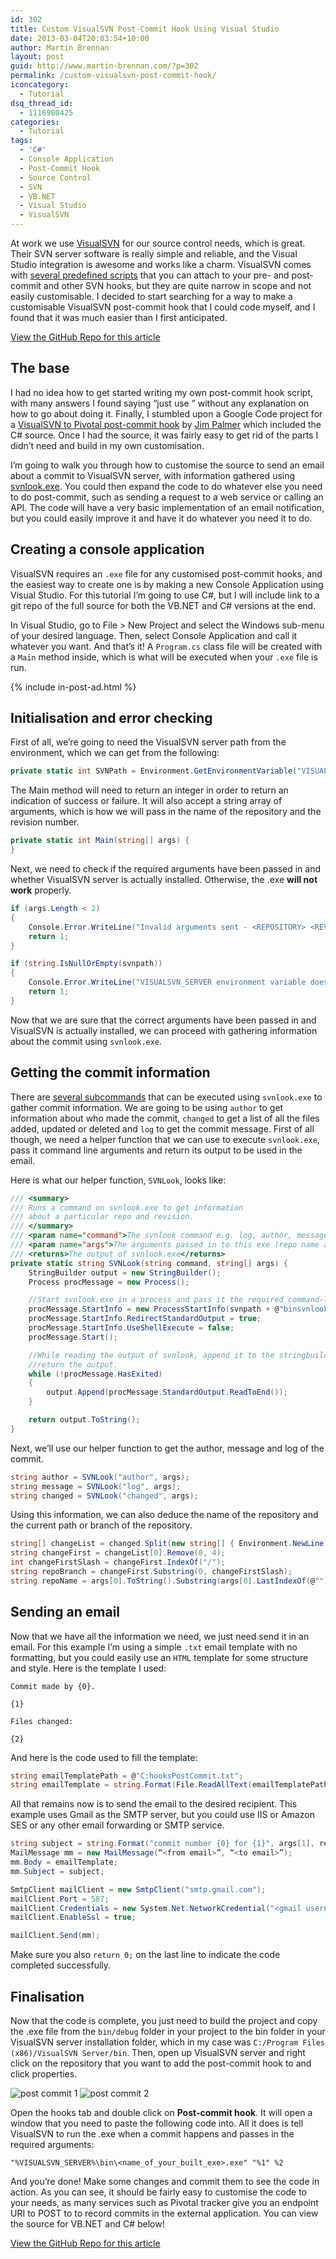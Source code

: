 ```yaml
---
id: 302
title: Custom VisualSVN Post-Commit Hook Using Visual Studio
date: 2013-03-04T20:03:54+10:00
author: Martin Brennan
layout: post
guid: http://www.martin-brennan.com/?p=302
permalink: /custom-visualsvn-post-commit-hook/
iconcategory:
  - Tutorial
dsq_thread_id:
  - 1116980425
categories:
  - Tutorial
tags:
  - 'C#'
  - Console Application
  - Post-Commit Hook
  - Source Control
  - SVN
  - VB.NET
  - Visual Studio
  - VisualSVN
---
```

At work we use [VisualSVN](http://www.visualsvn.com/) for our source control needs, which is great. Their SVN server software is really simple and reliable, and the Visual Studio integration is awesome and works like a charm. VisualSVN comes with [several predefined scripts](http://www.visualsvn.com/support/topic/00018/) that you can attach to your pre- and post-commit and other SVN hooks, but they are quite narrow in scope and not easily customisable. I decided to start searching for a way to make a customisable VisualSVN post-commit hook that I could code myself, and I found that it was much easier than I first anticipated.

<!--more-->

[View the GitHub Repo for this article](https://github.com/Martin-Brennan/martin-brennan-code/tree/master/post-commit-hook)

## The base

I had no idea how to get started writing my own post-commit hook script, with many answers I found saying “just use <insert language here>” without any explanation on how to go about doing it. Finally, I stumbled upon a Google Code project for a [VisualSVN to Pivotal post-commit hook](https://code.google.com/p/visualsvn-to-pivotal-hook/0) by [Jim Palmer](http://www.overset.com/) which included the C# source. Once I had the source, it was fairly easy to get rid of the parts I didn’t need and build in my own customisation.

I’m going to walk you through how to customise the source to send an email about a commit to VisualSVN server, with information gathered using [svnlook.exe](http://svnbook.red-bean.com/en/1.7/svn.ref.svnlook.html). You could then expand the code to do whatever else you need to do post-commit, such as sending a request to a web service or calling an API. The code will have a very basic implementation of an email notification, but you could easily improve it and have it do whatever you need it to do.

## Creating a console application

VisualSVN requires an `.exe` file for any customised post-commit hooks, and the easiest way to create one is by making a new Console Application using Visual Studio. For this tutorial I’m going to use C#, but I will include link to a git repo of the full source for both the VB.NET and C# versions at the end.

In Visual Studio, go to File > New Project and select the Windows sub-menu of your desired language. Then, select Console Application and call it whatever you want. And that’s it! A `Program.cs` class file will be created with a `Main` method inside, which is what will be executed when your `.exe` file is run.

{% include in-post-ad.html %}

## Initialisation and error checking

First of all, we’re going to need the VisualSVN server path from the environment, which we can get from the following:

```csharp
private static int SVNPath = Environment.GetEnvironmentVariable("VISUALSVN_SERVER");
```

The Main method will need to return an integer in order to return an indication of success or failure. It will also accept a string array of arguments, which is how we will pass in the name of the repository and the revision number.

```csharp
private static int Main(string[] args) {
}
```  

Next, we need to check if the required arguments have been passed in and whether VisualSVN server is actually installed. Otherwise, the .exe **will not work** properly.

```csharp
if (args.Length < 2)
{
    Console.Error.WriteLine("Invalid arguments sent - <REPOSITORY> <REV> required");
    return 1;
}

if (string.IsNullOrEmpty(svnpath))
{
    Console.Error.WriteLine("VISUALSVN_SERVER environment variable does not exist. VisualSVN installed?");
    return 1;
}
```    

Now that we are sure that the correct arguments have been passed in and VisualSVN is actually installed, we can proceed with gathering information about the commit using `svnlook.exe`.

## Getting the commit information

There are [several subcommands](http://svnbook.red-bean.com/en/1.7/svn.ref.svnlook.c.author.html) that can be executed using `svnlook.exe` to gather commit information. We are going to be using `author` to get information about who made the commit, `changed` to get a list of all the files added, updated or deleted and `log` to get the commit message. First of all though, we need a helper function that we can use to execute `svnlook.exe`, pass it command line arguments and return its output to be used in the email.

Here is what our helper function, `SVNLook`, looks like:

```csharp
/// <summary>
/// Runs a command on svnlook.exe to get information
/// about a particular repo and revision.
/// </summary>
/// <param name="command">The svnlook command e.g. log, author, message.</param>
/// <param name="args">The arguments passed in to this exe (repo name and rev number).</param>
/// <returns>The output of svnlook.exe</returns>
private static string SVNLook(string command, string[] args) {
    StringBuilder output = new StringBuilder();
    Process procMessage = new Process();

    //Start svnlook.exe in a process and pass it the required command-line args.
    procMessage.StartInfo = new ProcessStartInfo(svnpath + @"binsvnlook.exe",  String.Format(@"{0} ""{1}"" -r ""{2}""", command, args[0], args[1]));
    procMessage.StartInfo.RedirectStandardOutput = true;
    procMessage.StartInfo.UseShellExecute = false;
    procMessage.Start();

    //While reading the output of svnlook, append it to the stringbuilder then
    //return the output.
    while (!procMessage.HasExited)
    {
        output.Append(procMessage.StandardOutput.ReadToEnd());
    }

    return output.ToString();
}
```

Next, we’ll use our helper function to get the author, message and log of the commit.

```csharp
string author = SVNLook("author", args);
string message = SVNLook("log", args);
string changed = SVNLook("changed", args);
```  

Using this information, we can also deduce the name of the repository and the current path or branch of the repository.

```csharp
string[] changeList = changed.Split(new string[] { Environment.NewLine }, StringSplitOptions.None);
string changeFirst = changeList[0].Remove(0, 4);
int changeFirstSlash = changeFirst.IndexOf("/");
string repoBranch = changeFirst.Substring(0, changeFirstSlash);
string repoName = args[0].ToString().Substring(args[0].LastIndexOf(@"") + 1 );
```

## Sending an email

Now that we have all the information we need, we just need send it in an email. For this example I’m using a simple `.txt` email template with no formatting, but you could easily use an `HTML` template for some structure and style. Here is the template I used:

```
Commit made by {0}.

{1}

Files changed:

{2}
```

And here is the code used to fill the template:

```csharp
string emailTemplatePath = @"C:hooksPostCommit.txt";
string emailTemplate = string.Format(File.ReadAllText(emailTemplatePath), author, message, changed);
```


All that remains now is to send the email to the desired recipient. This example uses Gmail as the SMTP server, but you could use IIS or Amazon SES or any other email forwarding or SMTP service.

```csharp
string subject = string.Format("commit number {0} for {1}", args[1], repoName);
MailMessage mm = new MailMessage(“<from email>”, “<to email>”);
mm.Body = emailTemplate;
mm.Subject = subject;

SmtpClient mailClient = new SmtpClient("smtp.gmail.com");
mailClient.Port = 587;
mailClient.Credentials = new System.Net.NetworkCredential("<gmail username>", "<gmail password>");
mailClient.EnableSsl = true;

mailClient.Send(mm);
```

Make sure you also `return 0;` on the last line to indicate the code completed successfully.

## Finalisation

Now that the code is complete, you just need to build the project and copy the .exe file from the `bin/debug` folder in your project to the bin folder in your VisualSVN server installation folder, which in my case was `C:/Program Files (x86)/VisualSVN Server/bin`. Then, open up VisualSVN server and right click on the repository that you want to add the post-commit hook to and click properties.

![post commit 1](/images/post-commit-1.png)
![post commit 2](/images/post-commit-2.png)

Open the hooks tab and double click on **Post-commit hook**. It will open a window that you need to paste the following code into. All it does is tell VisualSVN to run the .exe when a commit happens and passes in the required arguments:

```
"%VISUALSVN_SERVER%\bin\<name_of_your_built_exe>.exe" "%1" %2
```

And you’re done! Make some changes and commit them to see the code in action. As you can see, it should be fairly easy to customise the code to your needs, as many services such as Pivotal tracker give you an endpoint URI to POST to to record commits in the external application. You can view the source for VB.NET and C# below!

[View the GitHub Repo for this article](https://github.com/Martin-Brennan/martin-brennan-code/tree/master/post-commit-hook)
